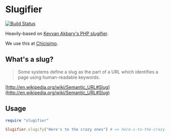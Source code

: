 # Slugifier

[![Build Status](https://secure.travis-ci.org/pedrogimenez/slugifier.svg?branch=master)](http://travis-ci.org/pedrogimenez/slugifier)

Heavily-based on [Keyvan Akbary's PHP slugifier](https://github.com/keyvanakbary/slugifier).

We use this at [Chicisimo](https://github.com/chicisimo).

## What's a slug?

> Some systems define a slug as the part of a URL which identifies a page using human-readable keywords.

[http://en.wikipedia.org/wiki/Semantic_URL#Slug](http://en.wikipedia.org/wiki/Semantic_URL#Slug)

## Usage

```ruby
require "slugifier"

Slugifier.slugify("Here's to the crazy ones") # => here-s-to-the-crazy-ones
```
